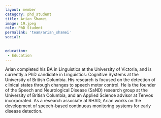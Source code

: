 ```yaml
---
layout: member
category: phd_student
title: Arian Shamei
image: 19.jpeg
role: PhD Student
permalink: 'team/arian_shamei'
social:
    
    
education:
 - Education
---
```

Arian completed his BA in Linguistics at the University of Victoria, and is currently a PhD candidate in Linguistics: Cognitive Systems at the University of British Columbia. His research is focused on the detection of clinical states through changes to speech motor control. He is the founder of the Speech and Neurological Disease (SaND) research group at the University of British Columbia, and an Applied Science advisor at Tenvos incorporated. As a research associate at RHAD, Arian works on the development of speech-based continuous monitoring systems for early disease detection.
